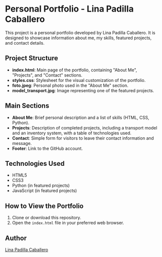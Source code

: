 # Personal Portfolio - Lina Padilla Caballero

This project is a personal portfolio developed by Lina Padilla Caballero. It is designed to showcase information about me, my skills, featured projects, and contact details.

## Project Structure

- **index.html**: Main page of the portfolio, containing "About Me", "Projects", and "Contact" sections.
- **styles.css**: Stylesheet for the visual customization of the portfolio.
- **foto.jpeg**: Personal photo used in the "About Me" section.
- **model_transport.jpg**: Image representing one of the featured projects.

## Main Sections

- **About Me**: Brief personal description and a list of skills (HTML, CSS, Python).
- **Projects**: Description of completed projects, including a transport model and an inventory system, with a table of technologies used.
- **Contact**: Simple form for visitors to leave their contact information and message.
- **Footer**: Link to the GitHub account.

## Technologies Used

- HTML5
- CSS3
- Python (in featured projects)
- JavaScript (in featured projects)

## How to View the Portfolio

1. Clone or download this repository.
2. Open the `index.html` file in your preferred web browser.

## Author

[Lina Padilla Caballero](https://github.com/LinaPadilla)